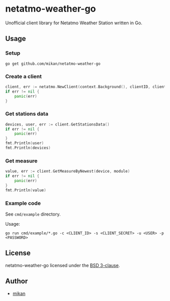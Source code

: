 netatmo-weather-go
==================

Unofficial client library for Netatmo Weather Station written in Go.

## Usage 

### Setup

```
go get github.com/mikan/netatmo-weather-go
```

### Create a client

```go
client, err := netatmo.NewClient(context.Background(), clientID, clientSecret, username, password)
if err != nil {
    panic(err)
}
```

### Get stations data

```go
devices, user, err := client.GetStationsData()
if err != nil {
    panic(err)
}
fmt.Println(user)
fmt.Println(devices)
```

### Get measure

```go
value, err := client.GetMeasureByNewest(device, module)
if err != nil {
    panic(err)
}
fmt.Println(value)
```

### Example code

See `cmd/example` directory.

Usage:

```
go run cmd/example/*.go -c <CLIENT_ID> -s <CLIENT_SECRET> -u <USER> -p <PASSWORD>
```

## License

netatmo-weather-go licensed under the [BSD 3-clause](LICENSE).

## Author

- [mikan](https://github.com/mikan)
